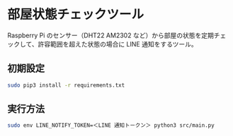 # 部屋状態チェックツール

Raspberry Pi のセンサー（DHT22 AM2302 など）から部屋の状態を定期チェックして、許容範囲を超えた状態の場合に LINE 通知をするツール。

## 初期設定

```bash
sudo pip3 install -r requirements.txt 
```

## 実行方法

```bash
sudo env LINE_NOTIFY_TOKEN=＜LINE 通知トークン＞ python3 src/main.py
```

